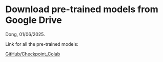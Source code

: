 # Download pre-trained models from Google Drive

Dong, 01/06/2025.


Link for all the pre-trained models:

[GitHub/Checkpoint_Colab](https://drive.google.com/drive/folders/1HubliJ6l6fQP3BpHVmC7KvGQVlVfFZP-?usp=sharing)
